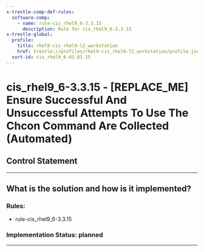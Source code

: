 ```yaml
---
x-trestle-comp-def-rules:
  software-comp:
    - name: rule-cis_rhel9_6-3.3.15
      description: Rule for cis_rhel9_6-3.3.15
x-trestle-global:
  profile:
    title: rhel9-cis_rhel9-l2_workstation
    href: trestle://profiles/rhel9-cis_rhel9-l2_workstation/profile.json
  sort-id: cis_rhel9_6-03.03.15
---
```


# cis_rhel9_6-3.3.15 - \[REPLACE_ME\] Ensure Successful And Unsuccessful Attempts To Use The Chcon Command Are Collected (Automated)

## Control Statement

______________________________________________________________________

## What is the solution and how is it implemented?

<!-- For implementation status enter one of: implemented, partial, planned, alternative, not-applicable -->

<!-- Note that the list of rules under ### Rules: is read-only and changes will not be captured after assembly to JSON -->

<!-- Add control implementation description here for control: cis_rhel9_6-3.3.15 -->

### Rules:

  - rule-cis_rhel9_6-3.3.15

### Implementation Status: planned

______________________________________________________________________
